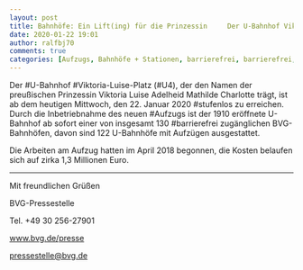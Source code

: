 ```yaml
---
layout: post
title: Bahnhöfe: Ein Lift(ing) für die Prinzessin     Der U-Bahnhof Viktoria-Luise-Platz (U4)..., aus BVG
date: 2020-01-22 19:01
author: ralfbj70
comments: true
categories: [Aufzugs, Bahnhöfe + Stationen, barrierefrei, barrierefrei, Infrastruktur, stufenlos, U-Bahn, U4, Viktoria]
---
```

Der #U-Bahnhof #Viktoria-Luise-Platz (#U4), der den Namen der preußischen Prinzessin Viktoria Luise Adelheid Mathilde Charlotte trägt, ist ab dem heutigen Mittwoch, den 22. Januar 2020 #stufenlos zu erreichen. Durch die Inbetriebnahme des neuen #Aufzugs ist der 1910 eröffnete U-Bahnhof ab sofort einer von insgesamt 130 #barrierefrei zugänglichen BVG-Bahnhöfen, davon sind 122 U-Bahnhöfe mit Aufzügen ausgestattet.

Die Arbeiten am Aufzug hatten im April 2018 begonnen, die Kosten belaufen sich auf zirka 1,3 Millionen Euro.

-----

Mit freundlichen Grüßen

BVG-Pressestelle

Tel. +49 30 256-27901

www.bvg.de/presse

pressestelle@bvg.de
